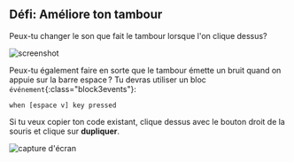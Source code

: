 ## Défi: Améliore ton tambour

Peux-tu changer le son que fait le tambour lorsque l'on clique dessus?

![screenshot](images/band-drum-sound.png)

Peux-tu également faire en sorte que le tambour émette un bruit quand on appuie sur la barre espace ? Tu devras utiliser un bloc `événement`{:class="block3events"}:

```blocks3
when [espace v] key pressed
```

Si tu veux copier ton code existant, clique dessus avec le bouton droit de la souris et clique sur **dupliquer**.

![capture d'écran](images/band-duplicate-code.png)